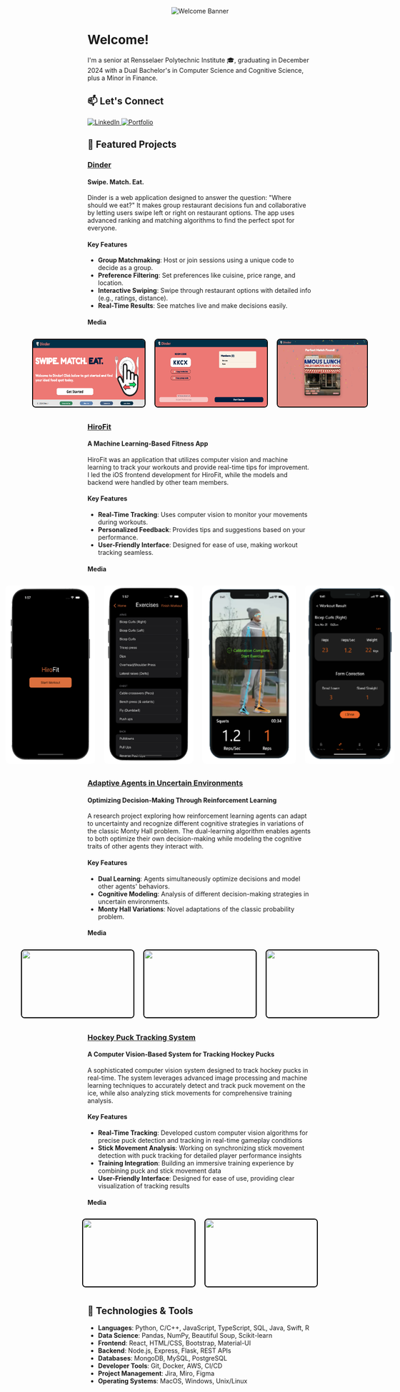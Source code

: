 <p align="center">
  <img src="./githubWelcomeBanner.gif" alt="Welcome Banner">
</p>

# Welcome!
I'm a senior at Rensselaer Polytechnic Institute 🎓, graduating in December 2024 with a Dual Bachelor's in Computer Science and Cognitive Science, plus a Minor in Finance.
## 📫 Let's Connect
<div align="left">
  <a href="https://www.linkedin.com/in/paulkratsios">
    <img src="https://img.shields.io/badge/LinkedIn-0077B5?style=for-the-badge&logo=linkedin&logoColor=white" alt="LinkedIn"/>
  </a>
  <a href="https://paulkratsios.dev">
    <img src="https://img.shields.io/badge/Portfolio-000000?style=for-the-badge&logo=About.me&logoColor=white" alt="Portfolio"/>
  </a>
</div>

## 🚀 Featured Projects
### [Dinder](https://github.com/PaulKratsios18/Dinder)  
#### Swipe. Match. Eat.
Dinder is a web application designed to answer the question: "Where should we eat?" It makes group restaurant decisions fun and collaborative by letting users swipe left or right on restaurant options. The app uses advanced ranking and matching algorithms to find the perfect spot for everyone.

#### Key Features
- **Group Matchmaking**: Host or join sessions using a unique code to decide as a group.
- **Preference Filtering**: Set preferences like cuisine, price range, and location.
- **Interactive Swiping**: Swipe through restaurant options with detailed info (e.g., ratings, distance).
- **Real-Time Results**: See matches live and make decisions easily.

#### Media
<div style="display: flex; justify-content: center; flex-wrap: nowrap;">
  <img src="./dinderImages/homepage.png" width="250" height="150" style="margin: 10px; border: 2px solid black; border-radius: 8px;" />
  <img src="./dinderImages/HostLobby-Post-PreferenceSelection.png" width="250" height="150" style="margin: 10px; border: 2px solid black; border-radius: 8px;" />
  <img src="./dinderImages/MatchScreen.png" width="250" height="150" style="margin: 10px; border: 2px solid black; border-radius: 8px;" />
</div>

### [HiroFit](https://github.com/PaulKratsios18/HiroFit)  
#### A Machine Learning-Based Fitness App
HiroFit was an application that utilizes computer vision and machine learning to track your workouts and provide real-time tips for improvement. I led the iOS frontend development for HiroFit, while the models and backend were handled by other team members.

#### Key Features
- **Real-Time Tracking**: Uses computer vision to monitor your movements during workouts.
- **Personalized Feedback**: Provides tips and suggestions based on your performance.
- **User-Friendly Interface**: Designed for ease of use, making workout tracking seamless.

#### Media
<div style="display: flex; justify-content: center; flex-wrap: nowrap;">
  <img src="./hiroFitImages/homepage.png" width="200" height="400" style="margin: 10px; border-radius: 8px;" />
  <img src="./hiroFitImages/workoutSelection.png" width="200" height="400" style="margin: 10px; border-radius: 8px;" />
  <img src="./hiroFitImages/cameraView2.png" width="210" height="400" style="margin: 10px; border-radius: 8px;" />
  <img src="./hiroFitImages/results.png" width="200" height="400" style="margin: 10px; border-radius: 8px;" />
</div>

### [Adaptive Agents in Uncertain Environments](https://github.com/PaulKratsios18/AdaptiveAgentsInUncertainEnvironments)  
#### Optimizing Decision-Making Through Reinforcement Learning
A research project exploring how reinforcement learning agents can adapt to uncertainty and recognize different cognitive strategies in variations of the classic Monty Hall problem. The dual-learning algorithm enables agents to both optimize their own decision-making while modeling the cognitive traits of other agents they interact with.

#### Key Features
- **Dual Learning**: Agents simultaneously optimize decisions and model other agents' behaviors.
- **Cognitive Modeling**: Analysis of different decision-making strategies in uncertain environments.
- **Monty Hall Variations**: Novel adaptations of the classic probability problem.

#### Media
<div style="display: flex; justify-content: center; flex-wrap: nowrap;">
  <img src="./thesisImages/agentLearning.png" width="250" height="150" style="margin: 10px; border: 2px solid black; border-radius: 8px;" />
  <img src="./thesisImages/results.png" width="250" height="150" style="margin: 10px; border: 2px solid black; border-radius: 8px;" />
  <img src="./thesisImages/comparison.png" width="250" height="150" style="margin: 10px; border: 2px solid black; border-radius: 8px;" />
</div>

### [Hockey Puck Tracking System](https://github.com/PaulKratsios18/HockeyPuckTrackingSystem)  
#### A Computer Vision-Based System for Tracking Hockey Pucks
A sophisticated computer vision system designed to track hockey pucks in real-time. The system leverages advanced image processing and machine learning techniques to accurately detect and track puck movement on the ice, while also analyzing stick movements for comprehensive training analysis.

#### Key Features
- **Real-Time Tracking**: Developed custom computer vision algorithms for precise puck detection and tracking in real-time gameplay conditions
- **Stick Movement Analysis**: Working on synchronizing stick movement detection with puck tracking for detailed player performance insights
- **Training Integration**: Building an immersive training experience by combining puck and stick movement data
- **User-Friendly Interface**: Designed for ease of use, providing clear visualization of tracking results

#### Media
<div style="display: flex; justify-content: center; flex-wrap: nowrap;">
  <img src="./hockeyPuckTrackingSystemImages/homepage.png" width="250" height="150" style="margin: 10px; border: 2px solid black; border-radius: 8px;" />
  <img src="./hockeyPuckTrackingSystemImages/results.png" width="250" height="150" style="margin: 10px; border: 2px solid black; border-radius: 8px;" />
</div>

## 🔧 Technologies & Tools
- **Languages**: Python, C/C++, JavaScript, TypeScript, SQL, Java, Swift, R
- **Data Science**: Pandas, NumPy, Beautiful Soup, Scikit-learn
- **Frontend**: React, HTML/CSS, Bootstrap, Material-UI
- **Backend**: Node.js, Express, Flask, REST APIs
- **Databases**: MongoDB, MySQL, PostgreSQL
- **Developer Tools**: Git, Docker, AWS, CI/CD
- **Project Management**: Jira, Miro, Figma
- **Operating Systems**: MacOS, Windows, Unix/Linux
